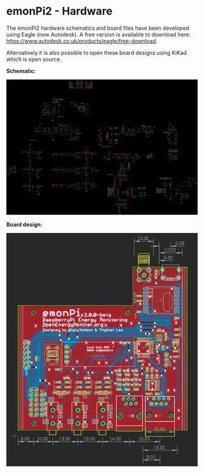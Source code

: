 # emonPi2 - Hardware

The emonPi2 hardware schematics and board files have been developed using Eagle (now Autodesk). A free version is available to download here: https://www.autodesk.co.uk/products/eagle/free-download.

Alternatively it is also possible to open these board designs using KiKad which is open source.

**Schematic:**

![schematic.png](schematic.png)

**Board design:**

![board](board.png)

